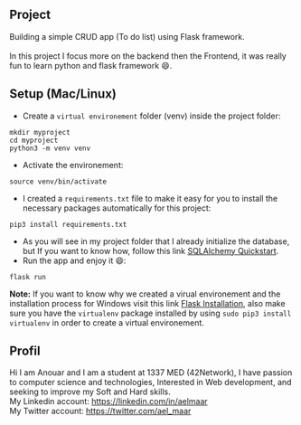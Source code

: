## Project
Building a simple CRUD app (To do list) using Flask framework. \
\
In this project I focus more on the backend then the Frontend, it was really fun to learn python and flask framework :smile:.
## Setup (Mac/Linux)
- Create a `virtual environement` folder (venv) inside the project folder:

```
mkdir myproject
cd myproject
python3 -m venv venv
```
- Activate the environement:
```
source venv/bin/activate
```
- I created a `requirements.txt` file to make it easy for you to install the necessary packages automatically for this project:
```
pip3 install requirements.txt
```
- As you will see in my project folder that I already initialize the database, but If you want to know how, follow this link [SQLAlchemy Quickstart](https://flask-sqlalchemy.palletsprojects.com/en/2.x/quickstart/#installation).
- Run the app and enjoy it :smile::
```
flask run
```

**Note:** If you want to know why we created a virual environement and the installation process for Windows visit this link [Flask Installation](https://flask.palletsprojects.com/en/2.1.x/installation/), also make sure you have the `virtualenv` package installed by using `sudo pip3 install virtualenv` in order to create a virtual environement.
## Profil
Hi I am Anouar and I am a student at 1337 MED (42Network), I have passion to computer science and technologies, Interested in Web development, and seeking to improve my Soft and Hard skills. \
My Linkedin account: https://linkedin.com/in/aelmaar \
My Twitter account: https://twitter.com/ael_maar

